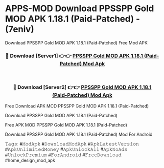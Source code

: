 # APPS-MOD Download PPSSPP Gold MOD APK 1.18.1 (Paid-Patched) - (7eniv)
Download PPSSPP Gold MOD APK 1.18.1 (Paid-Patched) Free Mod APK

<div align="center">
<h3>🔴 Download [Server1] 👉👉 <a href="https://apk-comot.site?title=PPSSPP_Gold_MOD_APK_1.18.1_(Paid-Patched)">PPSSPP Gold MOD APK 1.18.1 (Paid-Patched) Mod Apk</a></h3><br>

<h3>🔴 Download [Server2] 👉👉 <a href="https://apk-comot.site?title=PPSSPP_Gold_MOD_APK_1.18.1_(Paid-Patched)">PPSSPP Gold MOD APK 1.18.1 (Paid-Patched) Mod Apk</a></h3>
</div>


Free Download APK MOD PPSSPP Gold MOD APK 1.18.1 (Paid-Patched)

Download PPSSPP Gold MOD APK 1.18.1 (Paid-Patched) 

Free APK MOD PPSSPP Gold MOD APK 1.18.1 (Paid-Patched) 

Download PPSSPP Gold MOD APK 1.18.1 (Paid-Patched) Mod For Android

𝚃𝚊𝚐𝚜: #𝙼𝚘𝚍𝙰𝚙𝚔 #𝙳𝚘𝚠𝚗𝚕𝚘𝚊𝚍𝙼𝚘𝚍𝙰𝚙𝚔 #𝙰𝚙𝚔𝙻𝚊𝚝𝚎𝚜𝚝𝚅𝚎𝚛𝚜𝚒𝚘𝚗 #𝙰𝚙𝚔𝚄𝚗𝚕𝚒𝚖𝚒𝚝𝚎𝚍𝙼𝚘𝚗𝚎𝚢 #𝙰𝚙𝚔𝚄𝚗𝚕𝚘𝚌𝚔𝙰𝚕𝚕 #𝙰𝚙𝚔𝙽𝚘𝙰𝚍𝚜 #𝚄𝚗𝚕𝚘𝚌𝚔𝙿𝚛𝚎𝚖𝚒𝚞𝚖 #𝙵𝚘𝚛𝙰𝚗𝚍𝚛𝚘𝚒𝚍 #𝙵𝚛𝚎𝚎𝙳𝚘𝚠𝚗𝚕𝚘𝚊𝚍 #home_design_mod_apk